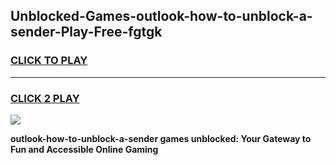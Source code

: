 
## Unblocked-Games-outlook-how-to-unblock-a-sender-Play-Free-fgtgk
<h3>
<a href="https://premium76.site?title=outlook-how-to-unblock-a-sender&ref=20M">CLICK TO PLAY</a></h3>
<hr>

<h3>
<a href="https://premium76.site?title=outlook-how-to-unblock-a-sender&ref=20M">CLICK 2 PLAY</a>
  
</h3>

<a href="https://premium76.site?title=outlook-how-to-unblock-a-sender&ref=19M"><img src="https://clearcache.store/games.png"></a>


**outlook-how-to-unblock-a-sender games unblocked: Your Gateway to Fun and Accessible Online Gaming**

